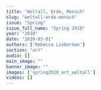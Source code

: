 ```yaml
---
title: "Weltall, Erde, Mensch"
slug: "weltall-erde-mensch"
issue: "Spring"
issue_full_name: "Spring 2010"
year: "2010"
date: "2010-03-01"
authors: ['Rebecca Lieberman']
section: "art"
audio: []
main_image: ""
banner_image: ""
images: ['spring2010_art_weltall']
videos: []
---
```

